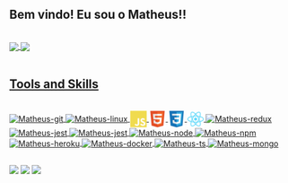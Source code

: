 ## Bem vindo! Eu sou o Matheus!!

<br>
<div display="inline-block">
  <a href="https://github.com/matheus-luz">
  <img align="center" height="145em" src="https://github-readme-stats.vercel.app/api?username=matheus-luz&show_icons=true&theme=dracula&include_all_commits=true&count_private=true"/>
  <img align="center" height="145em" src="https://github-readme-stats.vercel.app/api/top-langs/?username=matheus-luz&layout=compact&langs_count=7&theme=dracula"/>
</div>
  
  <br>
  <h2>Tools and Skills</h2>
<div style="display: inline_block"><br>
  <img align="center" alt="Matheus-git" height="30" width="30" src="https://cdn.jsdelivr.net/gh/devicons/devicon/icons/git/git-original.svg" />
  <img align="center" alt="Matheus-linux" height="30" width="30" src="https://cdn.jsdelivr.net/gh/devicons/devicon/icons/linux/linux-original.svg" />
  <img align="center" alt="Matheus-js" height="30" width="30" src="https://raw.githubusercontent.com/devicons/devicon/master/icons/javascript/javascript-plain.svg">
  <img align="center" alt="Matheus-HTML" height="30" width="30" src="https://raw.githubusercontent.com/devicons/devicon/master/icons/html5/html5-original.svg">
  <img align="center" alt="Matheus-CSS" height="30" width="30" src="https://raw.githubusercontent.com/devicons/devicon/master/icons/css3/css3-original.svg">
  <img align="center" alt="Matheus-react" height="30" width="30" src="https://raw.githubusercontent.com/devicons/devicon/master/icons/react/react-original.svg">
  <img align="center" alt="Matheus-redux" height="30" width="30" src="https://cdn.jsdelivr.net/gh/devicons/devicon/icons/redux/redux-original.svg" />
  <img align="center" alt="Matheus-jest" height="30" width="30" src="https://cdn.jsdelivr.net/gh/devicons/devicon/icons/jest/jest-plain.svg" />
  <img align="center" alt="Matheus-jest" height="30" width="30" src="https://cdn.jsdelivr.net/gh/devicons/devicon/icons/mysql/mysql-original.svg" />
  <img align="center" alt="Matheus-node" height="30" width="30" src="https://cdn.jsdelivr.net/gh/devicons/devicon/icons/nodejs/nodejs-original.svg" />
  <img align="center" alt="Matheus-npm" height="30" width="30" src="https://cdn.jsdelivr.net/gh/devicons/devicon/icons/npm/npm-original-wordmark.svg" />
  <img align="center" alt="Matheus-heroku" height="30" width="30" src="https://cdn.jsdelivr.net/gh/devicons/devicon/icons/heroku/heroku-original.svg" />
  <img align="center" alt="Matheus-docker" height="40" width="40" src="https://cdn.jsdelivr.net/gh/devicons/devicon/icons/docker/docker-original.svg" />
  <img align="center" alt="Matheus-ts" height="30" width="30" src="https://cdn.jsdelivr.net/gh/devicons/devicon/icons/typescript/typescript-original.svg" />
  <img align="center" alt="Matheus-mongo" height="40" width="40" src="https://cdn.jsdelivr.net/gh/devicons/devicon/icons/mongodb/mongodb-plain-wordmark.svg" />
</div>
  
  ##
 
<div> 
  <a href="https://instagram.com/omatheus_luz" target="_blank"><img src="https://img.shields.io/badge/-Instagram-%23E4405F?style=for-the-badge&logo=instagram&logoColor=white" target="_blank"></a>
  <a href = "mailto:luz.matheus11@gmail.com"><img src="https://img.shields.io/badge/-Gmail-%23333?style=for-the-badge&logo=gmail&logoColor=white" target="_blank"></a>
  <a href="https://www.linkedin.com/in/omatheus-luz" target="_blank"><img src="https://img.shields.io/badge/-LinkedIn-%230077B5?style=for-the-badge&logo=linkedin&logoColor=white" target="_blank"></a> 
 
</div>
